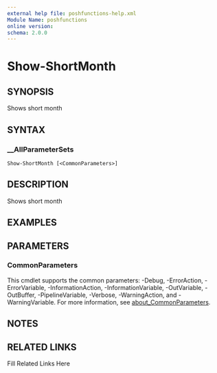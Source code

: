```yaml
---
external help file: poshfunctions-help.xml
Module Name: poshfunctions
online version: 
schema: 2.0.0
---
```


# Show-ShortMonth

## SYNOPSIS

Shows short month

## SYNTAX

### __AllParameterSets

```
Show-ShortMonth [<CommonParameters>]
```

## DESCRIPTION

Shows short month


## EXAMPLES


## PARAMETERS


### CommonParameters

This cmdlet supports the common parameters: -Debug, -ErrorAction, -ErrorVariable, -InformationAction, -InformationVariable, -OutVariable, -OutBuffer, -PipelineVariable, -Verbose, -WarningAction, and -WarningVariable. For more information, see [about_CommonParameters](http://go.microsoft.com/fwlink/?LinkID=113216).

## NOTES



## RELATED LINKS

Fill Related Links Here

